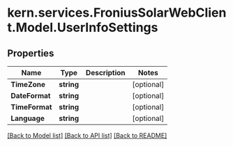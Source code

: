 # kern.services.FroniusSolarWebClient.Model.UserInfoSettings

## Properties

Name | Type | Description | Notes
------------ | ------------- | ------------- | -------------
**TimeZone** | **string** |  | [optional] 
**DateFormat** | **string** |  | [optional] 
**TimeFormat** | **string** |  | [optional] 
**Language** | **string** |  | [optional] 

[[Back to Model list]](../README.md#documentation-for-models) [[Back to API list]](../README.md#documentation-for-api-endpoints) [[Back to README]](../README.md)

